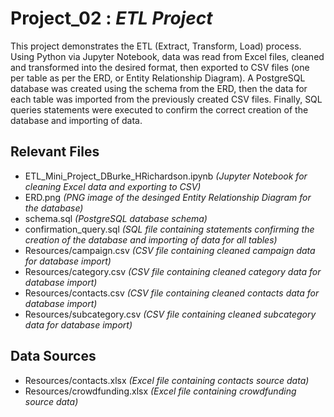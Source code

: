 # Project_02 : *ETL Project*
  
This project demonstrates the ETL (Extract, Transform, Load) process. Using Python via Jupyter Notebook, data was read from Excel files, cleaned and transformed into the desired format, then exported to CSV files (one per table as per the ERD, or Entity Relationship Diagram). A PostgreSQL database was created using the schema from the ERD, then the data for each table was imported from the previously created CSV files. Finally, SQL queries statements were executed to confirm the correct creation of the database and importing of data.
  
## Relevant Files
+ ETL_Mini_Project_DBurke_HRichardson.ipynb *(Jupyter Notebook for cleaning Excel data and exporting to CSV)*
+ ERD.png *(PNG image of the desinged Entity Relationship Diagram for the database)*
+ schema.sql *(PostgreSQL database schema)*
+ confirmation_query.sql *(SQL file containing statements confirming the creation of the database and importing of data for all tables)*
+ Resources/campaign.csv *(CSV file containing cleaned campaign data for database import)*
+ Resources/category.csv *(CSV file containing cleaned category data for database import)*
+ Resources/contacts.csv *(CSV file containing cleaned contacts data for database import)*
+ Resources/subcategory.csv *(CSV file containing cleaned subcategory data for database import)*

## Data Sources
+ Resources/contacts.xlsx *(Excel file containing contacts source data)*
+ Resources/crowdfunding.xlsx *(Excel file containing crowdfunding source data)*
